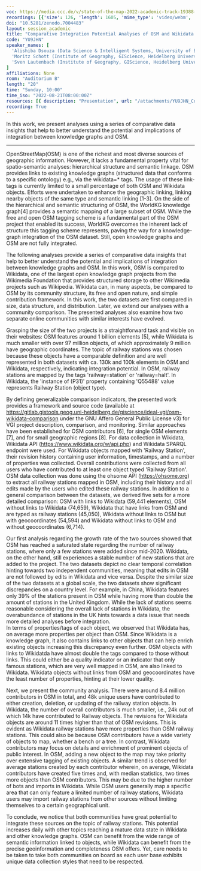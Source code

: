 ```yaml
---
voc: https://media.ccc.de/v/state-of-the-map-2022-academic-track-19388-comparative-integration-potential-analyses-of-osm-and-wikidata-the-case-study-of-railway-stations
recordings: [{'size': 126, 'length': 1605, 'mime_type': 'video/webm', 'language': 'eng', 'filename': 'sotm2022-19388-eng-Comparative_Integration_Potential_Analyses_of_OSM_and_Wikidata_-_the_Case_Study_of_Railway_Stations_webm-hd.webm', 'state': 'new', 'folder': 'webm-hd', 'high_quality': True, 'width': 1920, 'height': 1080, 'updated_at': '2022-10-11T22:43:07.275+02:00', 'recording_url': 'https://cdn.media.ccc.de/events/sotm/2022/webm-hd/sotm2022-19388-eng-Comparative_Integration_Potential_Analyses_of_OSM_and_Wikidata_-_the_Case_Study_of_Railway_Stations_webm-hd.webm', 'url': 'https://api.media.ccc.de/public/recordings/63016', 'event_url': 'https://api.media.ccc.de/public/events/decf8c0d-09b1-5527-80d1-f413272b8e94', 'conference_url': 'https://api.media.ccc.de/public/conferences/sotm2022'}, {'size': 61, 'length': 1605, 'mime_type': 'video/webm', 'language': 'eng', 'filename': 'sotm2022-19388-eng-Comparative_Integration_Potential_Analyses_of_OSM_and_Wikidata_-_the_Case_Study_of_Railway_Stations_webm-sd.webm', 'state': 'new', 'folder': 'webm-sd', 'high_quality': False, 'width': 720, 'height': 576, 'updated_at': '2022-10-11T22:21:05.101+02:00', 'recording_url': 'https://cdn.media.ccc.de/events/sotm/2022/webm-sd/sotm2022-19388-eng-Comparative_Integration_Potential_Analyses_of_OSM_and_Wikidata_-_the_Case_Study_of_Railway_Stations_webm-sd.webm', 'url': 'https://api.media.ccc.de/public/recordings/63013', 'event_url': 'https://api.media.ccc.de/public/events/decf8c0d-09b1-5527-80d1-f413272b8e94', 'conference_url': 'https://api.media.ccc.de/public/conferences/sotm2022'}, {'size': 41, 'length': 1605, 'mime_type': 'video/mp4', 'language': 'eng', 'filename': 'sotm2022-19388-eng-Comparative_Integration_Potential_Analyses_of_OSM_and_Wikidata_-_the_Case_Study_of_Railway_Stations_sd.mp4', 'state': 'new', 'folder': 'h264-sd', 'high_quality': False, 'width': 720, 'height': 576, 'updated_at': '2022-10-11T21:59:51.129+02:00', 'recording_url': 'https://cdn.media.ccc.de/events/sotm/2022/h264-sd/sotm2022-19388-eng-Comparative_Integration_Potential_Analyses_of_OSM_and_Wikidata_-_the_Case_Study_of_Railway_Stations_sd.mp4', 'url': 'https://api.media.ccc.de/public/recordings/62996', 'event_url': 'https://api.media.ccc.de/public/events/decf8c0d-09b1-5527-80d1-f413272b8e94', 'conference_url': 'https://api.media.ccc.de/public/conferences/sotm2022'}, {'size': 24, 'length': 1605, 'mime_type': 'audio/mpeg', 'language': 'eng', 'filename': 'sotm2022-19388-eng-Comparative_Integration_Potential_Analyses_of_OSM_and_Wikidata_-_the_Case_Study_of_Railway_Stations_mp3.mp3', 'state': 'new', 'folder': 'mp3', 'high_quality': False, 'width': 0, 'height': 0, 'updated_at': '2022-10-11T21:57:15.654+02:00', 'recording_url': 'https://cdn.media.ccc.de/events/sotm/2022/mp3/sotm2022-19388-eng-Comparative_Integration_Potential_Analyses_of_OSM_and_Wikidata_-_the_Case_Study_of_Railway_Stations_mp3.mp3', 'url': 'https://api.media.ccc.de/public/recordings/62994', 'event_url': 'https://api.media.ccc.de/public/events/decf8c0d-09b1-5527-80d1-f413272b8e94', 'conference_url': 'https://api.media.ccc.de/public/conferences/sotm2022'}, {'size': 85, 'length': 1605, 'mime_type': 'video/mp4', 'language': 'eng', 'filename': 'sotm2022-19388-eng-Comparative_Integration_Potential_Analyses_of_OSM_and_Wikidata_-_the_Case_Study_of_Railway_Stations_hd.mp4', 'state': 'new', 'folder': 'h264-hd', 'high_quality': True, 'width': 1920, 'height': 1080, 'updated_at': '2022-10-11T21:54:52.905+02:00', 'recording_url': 'https://cdn.media.ccc.de/events/sotm/2022/h264-hd/sotm2022-19388-eng-Comparative_Integration_Potential_Analyses_of_OSM_and_Wikidata_-_the_Case_Study_of_Railway_Stations_hd.mp4', 'url': 'https://api.media.ccc.de/public/recordings/62990', 'event_url': 'https://api.media.ccc.de/public/events/decf8c0d-09b1-5527-80d1-f413272b8e94', 'conference_url': 'https://api.media.ccc.de/public/conferences/sotm2022'}]
doi: "10.5281/zenodo.7004483"
layout: session_academic
title: "Comparative Integration Potential Analyses of OSM and Wikidata – the Case Study of Railway Stations"
code: "YU9JHN"
speaker_names: [
  'Alishiba Dsouza (Data Science & Intelligent Systems, University of Bonn, Germany)',
  'Moritz Schott (Institute of Geography, GIScience, Heidelberg University, Germany)',
  'Sven Lautenbach (Institute of Geography, GIScience, Heidelberg University, Germany)'
]
affiliations: None
room: "Auditorium B"
length: "20"
time: "Sunday, 10:00"
time_iso: "2022-08-21T08:00:00Z"
resources: [{ description: "Presentation", url: "/attachments/YU9JHN_Comparative_Wikidata_D_QErzpl1.pdf" }]
recording: True
---
```


In this work, we present analyses using a series of comparative data insights that help to better understand the potential and implications of integration between knowledge graphs and OSM.

<hr>

OpenStreetMap(OSM) is one of the richest and most diverse sources of geographic information. However, it lacks a fundamental property vital for spatio-semantic analyses: hierarchical structure and semantic linkage. OSM provides links to existing knowledge graphs (structured data that conforms to a specific ontology) e.g., via the wikidata=* tags. The usage of these link-tags is currently limited to a small percentage of both OSM and Wikidata objects. Efforts were undertaken to enhance the geographic linking, linking nearby objects of the same type and semantic linking [1-3]. On the side of the hierarchical and semantic structuring of OSM, the WorldKG knowledge graph[4] provides a semantic mapping of a large subset of OSM. While the free and open OSM tagging scheme is a fundamental part of the OSM project that enabled its success, WorldKG overcomes the inherent lack of structure this tagging scheme represents, paving the way for a knowledge-graph integration of the OSM dataset. Still, open knowledge graphs and OSM are not fully integrated. 

The following analyses provide a series of comparative data insights that help to better understand the potential and implications of integration between knowledge graphs and OSM. In this work, OSM is compared to Wikidata, one of the largest open knowledge graph projects from the Wikimedia Foundation that provides structured storage to other Wikimedia projects such as Wikipedia. Wikidata can, in many aspects, be compared to OSM by its community structure, its free and open nature, and simple contribution framework. In this work, the two datasets are first compared in size, data structure, and distribution. Later, we extend our analyses with a community comparison. The presented analyses also examine how two separate online communities with similar interests have evolved.    

Grasping the size of the two projects is a straightforward task and visible on their websites: OSM features around 1 billion elements [5], while Wikidata is much smaller with over 97 million objects, of which approximately 9 million have geographic coordinates. The topic of railway stations was chosen because these objects have a comparable definition and are well represented in both datasets with ca. 130k and 100k elements in OSM and Wikidata, respectively, indicating integration potential. In OSM, railway stations are mapped by the tags 'railway=station' or 'railway=halt'. In Wikidata, the 'instance of (P31)' property containing 'Q55488' value represents Railway Station (object type).    

By defining generalizable comparison indicators, the presented work provides a framework and source code (available at https://gitlab.gistools.geog.uni-heidelberg.de/giscience/ideal-vgi/osm-wikidata-comparison under the GNU Affero General Public License v3) for VGI project description, comparison, and monitoring. Similar approaches have been established for OSM contributors [6], for single OSM elements [7], and for small geographic regions [8]. For data collection in Wikidata, Wikidata API (https://www.wikidata.org/w/api.php) and Wikidata SPARQL endpoint were used. For Wikidata objects mapped with 'Railway Station', their revision history containing user information, timestamps, and a number of properties was collected. Overall contributions were collected from all users who have contributed to at least one object typed 'Railway Station'. OSM data collection was done using the ohsome API (https://ohsome.org) to extract all railway stations mapped in OSM, including their history and all edits made by the users who edited these railway stations. In addition to a general comparison between the datasets, we derived five sets for a more detailed comparison: OSM with links to Wikidata (59,441 elements), OSM without links to Wikidata (74,659), Wikidata that have links from OSM and are typed as railway stations (45,050), Wikidata without links to OSM but with geocoordinates (54,594) and Wikidata without links to OSM and without geocoordinates (6,714).   

Our first analysis regarding the growth rate of the two sources showed that OSM has reached a saturated state regarding the number of railway stations, where only a few stations were added since mid-2020. Wikidata, on the other hand, still experiences a stable number of new stations that are added to the project. The two datasets depict no clear temporal correlation hinting towards two independent communities, meaning that edits in OSM are not followed by edits in Wikidata and vice versa. Despite the similar size of the two datasets at a global scale, the two datasets show significant discrepancies on a country level. For example, in China, Wikidata features only 39% of the stations present in OSM while having more than double the amount of stations in the United Kingdom. While the lack of stations seems reasonable considering the overall lack of stations in Wikidata, the overabundance of stations in the UK hints towards a data issue that needs more detailed analyses before integration.  
In terms of properties/tags of each object, we observed that Wikidata has, on average more properties per object than OSM. Since Wikidata is a knowledge graph, it also contains links to other objects that can help enrich existing objects increasing this discrepancy even further. OSM objects with links to Wikidatda have almost double the tags compared to those without links. This could either be a quality indicator or an indicator that only famous stations, which are very well mapped in OSM, are also linked to Wikidata. Wikidata objects without links from OSM and geocoordinates have the least number of properties, hinting at their lower quality.    

Next, we present the community analysis. There were around 8.4 million contributors in OSM in total, and 48k unique users have contributed to either creation, deletion, or updating of the railway station objects. In Wikidata, the number of overall contributors is much smaller, i.e., 24k out of which 14k have contributed to Railway objects. The revisions for Wikidata objects are around 11 times higher than that of OSM revisions. This is evident as Wikidata railway stations have more properties than OSM railway stations. This could also be because OSM contributors have a wide variety of objects to map, whether a bench or a tree. In contrast, Wikidata contributors may focus on details and enrichment of prominent objects of public interest. In OSM, adding a new object to the map may take priority over extensive tagging of existing objects. A similar trend is observed for average stations created by each contributor wherein, on average, Wikidata contributors have created five times and, with median statistics, two times more objects than OSM contributors. This may be due to the higher number of bots and imports in Wikidata. While OSM users generally map a specific area that can only feature a limited number of railway stations, Wikidata users may import railway stations from other sources without limiting themselves to a certain geographical unit.   

To conclude, we notice that both communities have great potential to integrate these sources on the topic of railway stations. This potential increases daily with other topics reaching a mature data state in Wikidata and other knowledge graphs. OSM can benefit from the wide range of semantic information linked to objects, while Wikidata can benefit from the precise geoinformation and completeness OSM offers. Yet, care needs to be taken to take both communities on board as each user base exhibits unique data collection styles that need to be respected.

